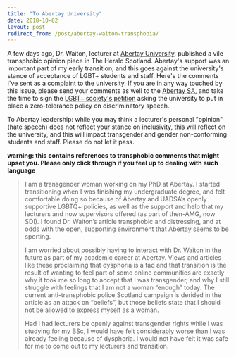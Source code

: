 ```yaml
---
title: "To Abertay University"
date: 2018-10-02
layout: post
redirect_from: /post/abertay-waiton-transphobia/
---
```

A few days ago, Dr. Waiton, lecturer at [Abertay University][uad], published a vile transphobic opinion piece in The Herald Scotland. Abertay's support was an important part of my early transition, and this goes against the university's stance of acceptance of LGBT+ students and staff. Here's the comments I've sent as a complaint to the university. If you are in any way touched by this issue, please send your comments as well to the [Abertay SA][uadsa], and take the time to sign the [LGBT+ society's petition][pet] asking the university to put in place a zero-tolerance policy on discriminatory speech.

To Abertay leadership: while you may think a lecturer's personal "opinion" (hate speech) does not reflect your stance on inclusivity, this will reflect on the university, and this will impact transgender and gender non-conforming students and staff. Please do not let it pass.

**warning: this contains references to transphobic comments that might upset you. Please only click through if you feel up to dealing with such language**



> I am a transgender woman working on my PhD at Abertay. I started transitioning when I was finishing my undergraduate degree, and felt comfortable doing so because of Abertay and UADSA’s openly supportive LGBTQ+ policies, as well as the support and help that my lecturers and now supervisors offered (as part of then-AMG, now SDI). I found Dr. Waiton’s article transphobic and distressing, and at odds with the open, supporting environment that Abertay seems to be sporting.
>
> I am worried about possibly having to interact with Dr. Waiton in the future as part of my academic career at Abertay. Views and articles like these proclaiming that dysphoria is a fad and that transition is the result of wanting to feel part of some online communities are exactly why it took me so long to accept that I was transgender, and why I still struggle with feelings that I am not a woman “enough” today. The current anti-transphobic police Scotland campaign is derided in the article as an attack on “beliefs”, but those beliefs state that I should not be allowed to express myself as a woman.
>
> Had I had lecturers be openly against transgender rights while I was studying for my BSc, I would have felt considerably worse than I was already feeling because of dysphoria. I would not have felt it was safe for me to come out to my lecturers and transition.

[uad]: https://www.abertay.ac.uk
[uadsa]: https://www.abertaysa.com
[pet]: https://www.change.org/p/implement-a-zero-tolerance-policy-in-response-to-the-transphobic-article-by-stuart-waiton
